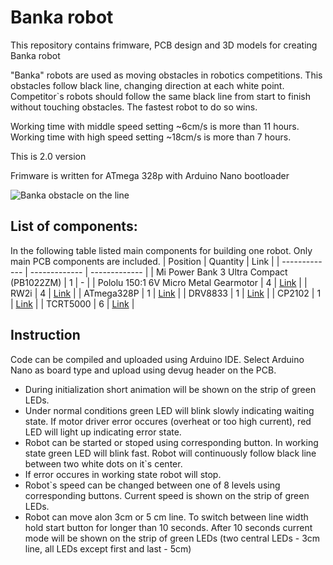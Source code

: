 # Banka robot
This repository contains frimware, PCB design and 3D models for creating Banka robot

"Banka" robots are used as moving obstacles in robotics competitions. This obstacles follow black line, changing direction at each white point. Competitor`s robots should follow the same black line from start to finish without touching obstacles. The fastest robot to do so wins.

Working time with middle speed setting ~6cm/s is more than 11 hours.
Working time with high speed setting ~18cm/s is more than 7 hours.

This is 2.0 version

Frimware is written for ATmega 328p with Arduino Nano bootloader

![Banka obstacle on the line](https://github.com/ilusta/Banka/assets/53097569/0f489ca3-9ea4-4f60-a427-c0d966306ce1)

## List of components:
In the following table listed main components for building one robot. Only main PCB components are included.
| Position | Quantity | Link |
| ------------- | ------------- | ------------- |
| Mi Power Bank 3 Ultra Compact (PB1022ZM) | 1 | - |
| Pololu 150:1 6V Micro Metal Gearmotor | 4 | [Link](https://www.pololu.com/product/3066) |
| RW2i | 4 | [Link](https://www.pololu.com/product/1127) |
| ATmega328P | 1 | [Link](https://ww1.microchip.com/downloads/en/DeviceDoc/Atmel-7810-Automotive-Microcontrollers-ATmega328P_Datasheet.pdf) |
| DRV8833 | 1 | [Link](https://www.ti.com/lit/ds/symlink/drv8833.pdf?ts=1715452574521&ref_url=https%253A%252F%252Fwww.google.com%252F) |
| CP2102 | 1 | [Link](https://www.silabs.com/documents/public/data-sheets/CP2102-9.pdf) |
| TCRT5000 | 6 | [Link](https://www.vishay.com/docs/83760/tcrt5000.pdf) |


## Instruction
Code can be compiled and uploaded using Arduino IDE. Select Arduino Nano as board type and upload using devug header on the PCB.

* During initialization short animation will be shown on the strip of green LEDs.
* Under normal conditions green LED will blink slowly indicating waiting state. If motor driver error occures (overheat or too high current), red LED will light up indicating error state.
* Robot can be started or stoped using corresponding button. In working state green LED will blink fast. Robot will continuously follow black line between two white dots on it`s center.
* If error occures in working state robot will stop.
* Robot`s speed can be changed between one of 8 levels using corresponding buttons. Current speed is shown on the strip of green LEDs.
* Robot can move alon 3cm or 5 cm line. To switch between line width hold start button for longer than 10 seconds. After 10 seconds current mode will be shown on the strip of green LEDs (two central LEDs - 3cm line, all LEDs except first and last - 5cm)
